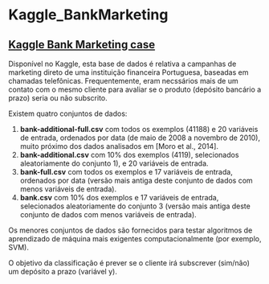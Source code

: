 # Kaggle_BankMarketing
## [Kaggle Bank Marketing case](https://www.kaggle.com/datasets/abdelazizsami/bank-marketing/data)

Disponível no Kaggle, esta base de dados é relativa a campanhas de marketing direto de uma instituição financeira Portuguesa, baseadas em chamadas telefônicas. Frequentemente, eram necssários mais de um contato com o mesmo cliente para avaliar se o produto (depósito bancário a prazo) seria ou não subscrito.

Existem quatro conjuntos de dados:
1) **bank-additional-full.csv** com todos os exemplos (41188) e 20 variáveis de entrada, ordenados por data (de maio de 2008 a novembro de 2010), muito próximo dos dados analisados em [Moro et al., 2014].
2) **bank-additional.csv** com 10% dos exemplos (4119), selecionados aleatoriamente do conjunto 1), e 20 variáveis de entrada.
3) **bank-full.csv** com todos os exemplos e 17 variáveis de entrada, ordenados por data (versão mais antiga deste conjunto de dados com menos variáveis de entrada).
4) **bank.csv** com 10% dos exemplos e 17 variáveis de entrada, selecionados aleatoriamente do conjunto 3 (versão mais antiga deste conjunto de dados com menos variáveis de entrada).

Os menores conjuntos de dados são fornecidos para testar algoritmos de aprendizado de máquina mais exigentes computacionalmente (por exemplo, SVM).

O objetivo da classificação é prever se o cliente irá subscrever (sim/não) um depósito a prazo (variável y).
